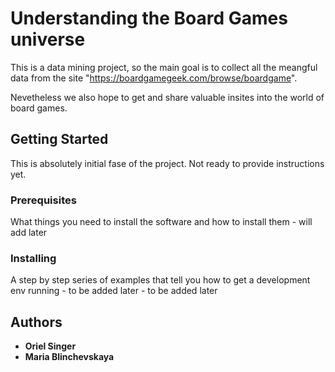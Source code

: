 # Understanding the Board Games universe 

This is a data mining project, so the main goal is to collect all the meangful data from the site "https://boardgamegeek.com/browse/boardgame".

Nevetheless we also hope to get and share valuable insites into the world of board games.

## Getting Started

This is absolutely initial fase of the project. Not ready to provide instructions yet.

### Prerequisites

What things you need to install the software and how to install them - will add later


### Installing

A step by step series of examples that tell you how to get a development env running - to be added later - to be added later

## Authors
* **Oriel Singer**
* **Maria Blinchevskaya**